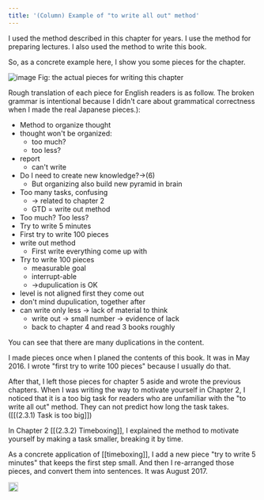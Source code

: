 ```yaml
---
title: '(Column) Example of "to write all out" method'
---
```


I used the method described in this chapter for years. I use the method for preparing lectures. I also used the method to write this book.

So, as a concrete example here, I show you some pieces for the chapter.

![image](https://gyazo.com/e9f5bb041ededf27c04c0a116d4b5f13/thumb/1000)
Fig: the actual pieces for writing this chapter

Rough translation of each piece for English readers is as follow. The broken grammar is intentional because I didn't care about grammatical correctness when I made the real Japanese pieces.):

- Method to organize thought
- thought won't be organized:
    - too much?
    - too less?
- report
    - can't write
- Do I need to create new knowledge?→(6)
    - But organizing also build new pyramid in brain
- Too many tasks, confusing
    - → related to chapter 2
    - GTD = write out method
- Too much? Too less?
- Try to write 5 minutes
- First try to write 100 pieces
- write out method
    - First write everything come up with
- Try to write 100 pieces
    - measurable goal
    - interrupt-able
    - →dupulication is OK
- level is not aligned first they come out
- don't mind dupulication, together after
- can write only less → lack of material to think
    - write out → small number → evidence of lack
    - back to chapter 4 and read 3 books roughly

You can see that there are many duplications in the content.

I made pieces once when I planed the contents of this book. It was in May 2016. I wrote "first try to write 100 pieces" because I usually do that.

After that, I left those pieces for chapter 5 aside and wrote the previous chapters. When I was writing the way to motivate yourself in Chapter 2, I noticed that it is a too big task for readers who are unfamiliar with the "to write all out" method. They can not predict how long the task takes. ([[(2.3.1) Task is too big]])

In Chapter 2 [[(2.3.2) Timeboxing]],  I explained the method to motivate yourself by making a task smaller, breaking it by time.

As a concrete application of [[timeboxing]], I add a new piece "try to write 5 minutes" that keeps the first step small. And then I re-arranged those pieces, and convert them into sentences. It was August 2017.

<img src='https://scrapbox.io/api/pages/nishio/en/icon' alt='en.icon' height="19.5"/>